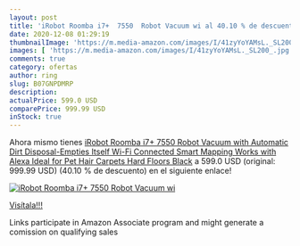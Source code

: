 ```yaml
---
layout: post
title: 'iRobot Roomba i7+  7550  Robot Vacuum wi al 40.10 % de descuento'
date: 2020-12-08 01:29:19
thumbnailImage: 'https://m.media-amazon.com/images/I/41zyYoYAMsL._SL200_.jpg'
images: [ 'https://m.media-amazon.com/images/I/41zyYoYAMsL._SL200_.jpg' ]
comments: true
category: ofertas
author: ring
slug: B07GNPDMRP
description:
actualPrice: 599.0 USD
comparePrice: 999.99 USD
inStock: true
---
```


Ahora mismo tienes [iRobot Roomba i7+  7550  Robot Vacuum with Automatic Dirt Disposal-Empties Itself  Wi-Fi Connected  Smart Mapping  Works with Alexa  Ideal for Pet Hair  Carpets  Hard Floors  Black](https://www.amazon.com/dp/B07GNPDMRP/?tag=tolees-20) a 599.0 USD (original: 999.99 USD) (40.10 %  de descuento) en el siguiente enlace!

[![iRobot Roomba i7+  7550  Robot Vacuum wi](https://m.media-amazon.com/images/I/41zyYoYAMsL._SL200_.jpg)](https://www.amazon.com/dp/B07GNPDMRP/?tag=tolees-20)

[Visítala!!!](https://www.amazon.com/dp/B07GNPDMRP/?tag=tolees-20)

Links participate in Amazon Associate program and might generate a comission on qualifying sales

